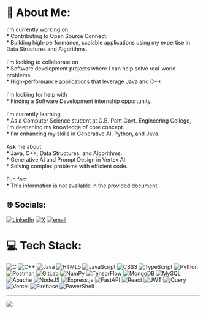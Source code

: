 # 💫 About Me:
I'm currently working on<br>* Contributing to Open Source Connect.<br>* Building high-performance, scalable applications using my expertise in Data Structures and Algorithms.<br><br>I'm looking to collaborate on<br>* Software development projects where I can help solve real-world problems.<br>* High-performance applications that leverage Java and C++.<br><br>I'm looking for help with<br>* Finding a Software Development internship opportunity.<br><br>I'm currently learning<br>* As a Computer Science student at G.B. Pant Govt. Engineering College, I'm deepening my knowledge of core concept.<br>* I'm enhancing my skills in Generative AI, Python, and Java.<br><br>Ask me about<br>* Java, C++, Data Structures, and Algorithms.<br>* Generative AI and Prompt Design in Vertex AI.<br>* Solving complex problems with efficient code.<br><br>Fun fact<br>* This information is not available in the provided document.


## 🌐 Socials:
[![LinkedIn](https://img.shields.io/badge/LinkedIn-%230077B5.svg?logo=linkedin&logoColor=white)](https://linkedin.com/in/vaibhavsaini2) [![X](https://img.shields.io/badge/X-black.svg?logo=X&logoColor=white)](https://x.com/vaibhavsaini_1) [![email](https://img.shields.io/badge/Email-D14836?logo=gmail&logoColor=white)](mailto:vaibhavsaini2409@gmail.com) 

# 💻 Tech Stack:
![C](https://img.shields.io/badge/c-%2300599C.svg?style=flat&logo=c&logoColor=white) ![C++](https://img.shields.io/badge/c++-%2300599C.svg?style=flat&logo=c%2B%2B&logoColor=white) ![Java](https://img.shields.io/badge/java-%23ED8B00.svg?style=flat&logo=openjdk&logoColor=white) ![HTML5](https://img.shields.io/badge/html5-%23E34F26.svg?style=flat&logo=html5&logoColor=white) ![JavaScript](https://img.shields.io/badge/javascript-%23323330.svg?style=flat&logo=javascript&logoColor=%23F7DF1E) ![CSS3](https://img.shields.io/badge/css3-%231572B6.svg?style=flat&logo=css3&logoColor=white) ![TypeScript](https://img.shields.io/badge/typescript-%23007ACC.svg?style=flat&logo=typescript&logoColor=white) ![Python](https://img.shields.io/badge/python-3670A0?style=flat&logo=python&logoColor=ffdd54) ![Postman](https://img.shields.io/badge/Postman-FF6C37?style=flat&logo=postman&logoColor=white) ![GitLab](https://img.shields.io/badge/gitlab-%23181717.svg?style=flat&logo=gitlab&logoColor=white) ![NumPy](https://img.shields.io/badge/numpy-%23013243.svg?style=flat&logo=numpy&logoColor=white) ![TensorFlow](https://img.shields.io/badge/TensorFlow-%23FF6F00.svg?style=flat&logo=TensorFlow&logoColor=white) ![MongoDB](https://img.shields.io/badge/MongoDB-%234ea94b.svg?style=flat&logo=mongodb&logoColor=white) ![MySQL](https://img.shields.io/badge/mysql-4479A1.svg?style=flat&logo=mysql&logoColor=white) ![Apache](https://img.shields.io/badge/apache-%23D42029.svg?style=flat&logo=apache&logoColor=white) ![NodeJS](https://img.shields.io/badge/node.js-6DA55F?style=flat&logo=node.js&logoColor=white) ![Express.js](https://img.shields.io/badge/express.js-%23404d59.svg?style=flat&logo=express&logoColor=%2361DAFB) ![FastAPI](https://img.shields.io/badge/FastAPI-005571?style=flat&logo=fastapi) ![React](https://img.shields.io/badge/react-%2320232a.svg?style=flat&logo=react&logoColor=%2361DAFB) ![JWT](https://img.shields.io/badge/JWT-black?style=flat&logo=JSON%20web%20tokens) ![jQuery](https://img.shields.io/badge/jquery-%230769AD.svg?style=flat&logo=jquery&logoColor=white) ![Vercel](https://img.shields.io/badge/vercel-%23000000.svg?style=flat&logo=vercel&logoColor=white) ![Firebase](https://img.shields.io/badge/firebase-%23039BE5.svg?style=flat&logo=firebase) ![PowerShell](https://img.shields.io/badge/PowerShell-%235391FE.svg?style=flat&logo=powershell&logoColor=white)

---
[![](https://visitcount.itsvg.in/api?id=vaibhav-0924&icon=0&color=0)](https://visitcount.itsvg.in)

<!-- Proudly created with GPRM ( https://gprm.itsvg.in ) -->
